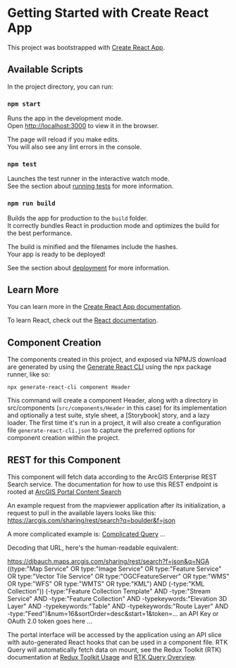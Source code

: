 # Getting Started with Create React App

This project was bootstrapped with [Create React App](https://github.com/facebook/create-react-app).

## Available Scripts

In the project directory, you can run:

### `npm start`

Runs the app in the development mode.\
Open [http://localhost:3000](http://localhost:3000) to view it in the browser.

The page will reload if you make edits.\
You will also see any lint errors in the console.

### `npm test`

Launches the test runner in the interactive watch mode.\
See the section about [running tests](https://facebook.github.io/create-react-app/docs/running-tests) for more information.

### `npm run build`

Builds the app for production to the `build` folder.\
It correctly bundles React in production mode and optimizes the build for the best performance.

The build is minified and the filenames include the hashes.\
Your app is ready to be deployed!

See the section about [deployment](https://facebook.github.io/create-react-app/docs/deployment) for more information.



## Learn More

You can learn more in the [Create React App documentation](https://facebook.github.io/create-react-app/docs/getting-started).

To learn React, check out the [React documentation](https://reactjs.org/).

## Component Creation
The components created in this project, and exposed via NPMJS download are generated by using the [Generate React CLI](https://dev.to/arminbro/generate-react-cli-1ooh) using the npx package runner, like so:

`npx generate-react-cli component Header`

This command will create a component Header, along with a directory in src/components (`src/components/Header` in this case) for its implementation and optionally a test suite, style sheet, a [Storybook] story, and a lazy loader. The first time it's run in a project, it will also create a configuration file `generate-react-cli.json` to capture the preferred options for component creation within the project.

## REST for this Component
This component will fetch data according to the ArcGIS Enterprise REST Search service. The documentation for how to use this REST endpoint is rooted at [ArcGIS Portal Content Search](https://developers.arcgis.com/documentation/mapping-apis-and-services/content-management/search/)


 An example request from the mapviewer application after its initialization, a request to pull in the available layers looks like this:
https://arcgis.com/sharing/rest/search?q=boulder&f=json

A more complicated example is:
[Complicated Query](
https://djbauch.maps.arcgis.com/sharing/rest/search?f=json&q=NGA%20((type%3A%22Map%20Service%22%20OR%20type%3A%22Image%20Service%22%20OR%20type%3A%22Feature%20Service%22%20OR%20type%3A%22Vector%20Tile%20Service%22%20OR%20type%3A%22OGCFeatureServer%22%20OR%20type%3A%22WMS%22%20OR%20type%3A%22WFS%22%20OR%20type%3A%22WMTS%22%20OR%20type%3A%22KML%22)%20AND%20(-type%3A%22KML%20Collection%22))%20%20(-type%3A%22Feature%20Collection%20Template%22%20AND%20-type%3A%22Stream%20Service%22%20AND%20-type%3A%22Feature%20Collection%22%20AND%20-typekeywords%3A%22Elevation%203D%20Layer%22%20AND%20-typekeywords%3A%22Table%22%20AND%20-typekeywords%3A%22Route%20Layer%22%20AND%20-type%3A%22Feed%22)&num=16&sortOrder=desc&start=1) ...

Decoding that URL, here's the human-readable equivalent:

https://djbauch.maps.arcgis.com/sharing/rest/search?f=json&q=NGA ((type:"Map Service" OR type:"Image Service" OR type:"Feature Service" OR type:"Vector Tile Service" OR type:"OGCFeatureServer" OR type:"WMS" OR type:"WFS" OR type:"WMTS" OR type:"KML") AND (-type:"KML Collection"))  (-type:"Feature Collection Template" AND -type:"Stream Service" AND -type:"Feature Collection" AND -typekeywords:"Elevation 3D Layer" AND -typekeywords:"Table" AND -typekeywords:"Route Layer" AND -type:"Feed")&num=16&sortOrder=desc&start=1&token=... an API Key or OAuth 2.0 token goes here ...

The portal interface will be accessed by the application using an API slice with auto-generated React hooks that can be used in a component file. RTK Query will automatically fetch data on mount, see the Redux Toolkit (RTK) documentation at [Redux Toolkit Usage](https://redux-toolkit.js.org/usage/usage-guide) and [RTK Query Overview](https://redux-toolkit.js.org/rtk-query/overview).